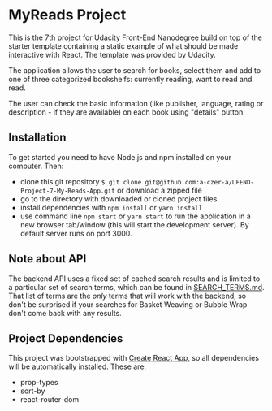 # MyReads Project

This is the 7th project for Udacity Front-End Nanodegree build on top of the starter template containing a static example of what should be made interactive with React. The template was provided by Udacity.

The application allows the user to search for books, select them and add to one of three categorized bookshelfs: currently reading, want to read and read.

The user can check the basic information (like publisher, language, rating or description - if they are available) on each book using "details" button.

## Installation

To get started you need to have Node.js and npm installed on your computer. Then:

* clone this git repository 
`$ git clone git@github.com:a-czer-a/UFEND-Project-7-My-Reads-App.git`
or download a zipped file
* go to the directory with downloaded or cloned project files 
* install dependencies with `npm install` or `yarn install`
* use command line `npm start` or `yarn start` to run the application in a new browser tab/window (this will start the development server). By default server runs on port 3000.

## Note about API

The backend API uses a fixed set of cached search results and is limited to a particular set of search terms, which can be found in [SEARCH_TERMS.md](SEARCH_TERMS.md). That list of terms are the _only_ terms that will work with the backend, so don't be surprised if your searches for Basket Weaving or Bubble Wrap don't come back with any results.

## Project Dependencies

This project was bootstrapped with [Create React App](https://github.com/facebookincubator/create-react-app), so all dependencies will be automatically installed. These are:

* prop-types
* sort-by
* react-router-dom

